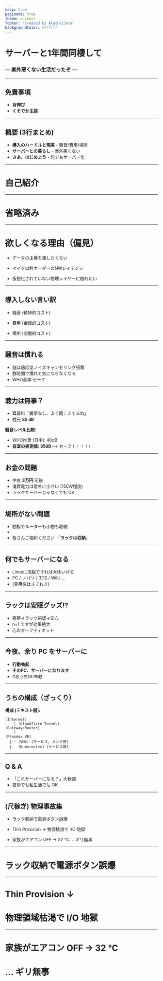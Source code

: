 ```yaml
---
marp: true
paginate: true
theme: uncover
footer: 'Created by AkatukiSora'
backgroundColor: #ffffff
---
```


<style>
.lead h1 {
  font-size: 70px;
}
.cta {
  background-color: #007bff;
  color: #ffffff;
}
.cta h2, .cta ul {
  color: #ffffff;
}
</style>

<!-- _class: lead -->

# サーバーと1年間同棲して  
### ― 案外悪くない生活だったぞ ―

<!-- _speaker_notes:
「サーバーと一年間添い寝して」というタイトルで LT させて頂きます。  
長いと薄くて美味しくない LT が出来上がると学んだので、濃く短い発表を心がけました。よろしくお願いします！
-->

---

## <i class="fas fa-exclamation-triangle"></i> 免責事項

- **背伸び**  
- **くそでか主語**

<!-- _speaker_notes:
この LT には多大なる背伸びとクソでか主語が含まれます。あらかじめご了承ください。
-->

---

## <i class="fas fa-stream"></i> 概要 (3行まとめ)

- **導入のハードルと現実** - 騒音/費用/場所
- **サーバーとの暮らし** - 案外悪くない
- **さあ、はじめよう** - 何でもサーバー化

<!-- _speaker_notes:
だいたいこんな流れです。詳細は後で爆速解説！
-->

---

# <i class="fas fa-user-circle"></i> 自己紹介

<!-- _speaker_notes:
自己紹介ですが…
-->

---

# <i class="fas fa-user-slash"></i> 省略済み

<!-- _speaker_notes:
真っ先に自己紹介を削れと言われたので削ります。次！
-->

---

# <i class="fas fa-heart"></i> 欲しくなる理由（偏見）

- データの主権を渡したくない
<!-- -->
- マイクロ秒オーダーのNWレイテンシ
<!-- -->
- 仮想化されていない物理レイヤーに触れたい

<!-- _speaker_notes:
今回皆さんがサーバーを欲しいと思っているという想定で進めるんですが、だいたい欲しいとしたらこの辺の理由になると思います。
手元で全部管理するのでデータの主権は自分ですし、物理的にもネットワーク的にも近いので極低レイテンシになります。
それに学習目的にも最高です。
-->

---

## <i class="fas fa-shield-alt"></i> 導入しない言い訳

- 騒音 (精神的コスト)
<!-- -->
- 費用 (金銭的コスト)
<!-- -->
- 場所 (空間的コスト)

<!-- _speaker_notes:
逆にしない言い訳としては3つのコストがあると思います。
騒音と費用とあと場所です。
今回はこれらが実際に同棲してどうだったか簡単に話していこうと思います。
-->

---

## <i class="fas fa-headphones"></i> 騒音は慣れる

- 脳は適応型ノイズキャンセリング搭載
- 数時間で慣れて気にならなくなる
- WHO基準 セーフ

<!-- _speaker_notes:
案外慣れます。脳は長時間の連続音を自動でフィルタします。  
ただ本当にうるさい場合は消音対策か家庭内別居を！
-->

---

## <i class="fas fa-ear-listen"></i> 聴力は無事？

- 耳鼻科「異常なし、よく聞こえてるね」
- 枕元 **35 dB**

**騒音レベル比較:**
- WHO推奨 (日中): 40dB
- **自室の実測値: 35dB**
(→ セーフ！！！！)

<!-- _speaker_notes:
聴力検査で「特に問題ないね」と言われました。朗報、耳は無事です！
WHOの基準値も下回っており、一安心。
-->

---

## <i class="fas fa-money-bill-wave"></i> お金の問題

- 中古 **3万円** 前後 
- 消費電力は意外に小さい (150W程度)
- ラックサーバーじゃなくても OK

<!-- _speaker_notes:
現行機種を買わなければ案外安い。ヤフオクで 3 万円前後。  
電気代も 60 W 程度なら月 1,500 円くらいです。
-->

---

## <i class="fas fa-map-marker-alt"></i> 場所がない問題

- 棚板でルーターも小物も収納  
- 
- 皆さんご唱和ください 「**ラックは収納**」

<!-- _speaker_notes:
ラックに棚板を付ければ立派な収納。  
場所を取るのではなく、それ自体が場所なのです。
-->

---

## <i class="fas fa-microchip"></i> 何でもサーバーになる

- Linuxに洗脳できれば大体いける
- PC / ノパソ / 3DS / WiiU ...
- (実用性はさておき)

<!-- _speaker_notes:
あとそもそも論としてLinuxが入ればだいたいサーバーにできます。
簡単なもので行けばデスクトップPCやミニPC、あとのノートパソコン、スマホ、3DSなんかもいけると思います。
人によっては余ったパソコンが家にあったりすると思います。それ、サーバーにできますよ。
-->

---

## <i class="fas fa-bed"></i> ラックは安眠グッズ!?

- 悪夢→ラック視認→安心  
- n=1 ですが効果絶大  
- 心のセーフティネット

<!-- _speaker_notes:
悪夢で目覚めた深夜、サーバー群を見て安心して二度寝した実話。  
ラックには安眠効果がある…気がします。異論は導入後にどうぞ！
-->

---

<!-- _class: cta -->

## <i class="fas fa-rocket"></i> 今夜、余り PC をサーバーに

- **行動喚起**  
- **そのPC、サーバーになります**
- #おうちDC布教

<!-- _speaker_notes:
ご清聴ありがとうございました。
今回のLTで、少しでも自宅サーバーへ興味を持ってくれると嬉しいです。
その余ったノートPCやスマホ、今夜からサーバー化してみませんか？
ハッシュタグ「#おうちDC布教」での投稿、お待ちしています！
-->

---

## <i class="fas fa-sitemap"></i> うちの構成（ざっくり）

**構成 (テキスト版):**
```
[Internet]
    | (Cloudflare Tunnel)
[Gateway/Router]
    |
[Proxmox VE]
  |-- [VMs] (サービス, メンテ用)
  |-- [Kubernetes] (サービス群)
```

<!-- _speaker_notes:
ネットワーク → Proxmox → VM/K8s の三層構成です。  
IP を外に晒したくないので Cloudflare Tunnel を併用しています。
-->

---

## <i class="fas fa-question-circle"></i> Q & A

- 「これサーバーになる？」大歓迎  
- 技術でも私生活でも OK

<!-- TODO: QRから直接発言しなくても質問できるサービスなんかを使うかも -->
<!-- _speaker_notes:
質問どうぞ！何でもサーバーになるか聞いてみてください。
-->

---

## <i class="fas fa-biohazard"></i> (尺稼ぎ) 物理事故集

- ラック収納で電源ボタン誤爆
<!-- -->
- Thin Provision → 物理枯渇で I/O 地獄
<!-- -->
- 家族がエアコン OFF → 32 ℃ … ギリ無事

<!-- _speaker_notes:
時間が余れば語ります。足りなければここで終了！
-->

---

# ラック収納で電源ボタン誤爆

---

# Thin Provision ↓
# 物理領域枯渇で I/O 地獄

---

# 家族がエアコン OFF → 32 ℃ 
# … ギリ無事
